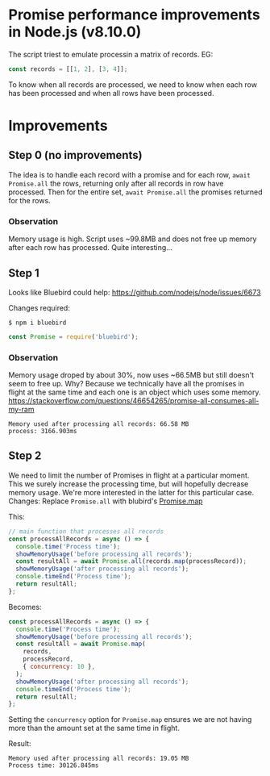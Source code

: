 # Promise performance improvements in Node.js (v8.10.0)

The script triest to emulate processin a matrix of records. EG:
```javascript
const records = [[1, 2], [3, 4]];
```
To know when all records are processed, we need to know when each row has been processed and when all rows have been processed.

# Improvements

## Step 0 (no improvements)
The idea is to handle each record with a promise and for each row, `await Promise.all` the rows, returning only after all records in row have processed. 
Then for the entire set, `await Promise.all` the promises returned for the rows.

### Observation
Memory usage is high. Script uses ~99.8MB and does not free up memory after each row has processed. Quite interesting...

## Step 1
Looks like Bluebird could help: https://github.com/nodejs/node/issues/6673

Changes required:

```console
$ npm i bluebird
```

```javascript
const Promise = require('bluebird');
```
### Observation
Memory usage droped by about 30%, now uses ~66.5MB but still doesn't seem to free up. Why? Because we technically have all the promises in flight at the same time and each one is an object which uses some memory. https://stackoverflow.com/questions/46654265/promise-all-consumes-all-my-ram

```console
Memory used after processing all records: 66.58 MB
process: 3166.903ms
```

## Step 2
We need to limit the number of Promises in flight at a particular moment. This we surely increase the processing time, but will hopefully decrease memory usage. We're more interested in the latter for this particular case.
Changes:
Replace `Promise.all` with blubird's [Promise.map](http://bluebirdjs.com/docs/api/promise.map.html)

This:
```javascript
// main function that processes all records
const processAllRecords = async () => {
  console.time('Process time');
  showMemoryUsage('before processing all records');
  const resultAll = await Promise.all(records.map(processRecord));
  showMemoryUsage('after processing all records');
  console.timeEnd('Process time');
  return resultAll;
};
```

Becomes:
```javascript
const processAllRecords = async () => {
  console.time('Process time');
  showMemoryUsage('before processing all records');
  const resultAll = await Promise.map(
    records,
    processRecord,
    { concurrency: 10 },
  );
  showMemoryUsage('after processing all records');
  console.timeEnd('Process time');
  return resultAll;
};
```
Setting the `concurrency` option for `Promise.map` ensures we are not having more than the amount set at the same time in flight. 

Result:
```
Memory used after processing all records: 19.05 MB
Process time: 30126.845ms
```
